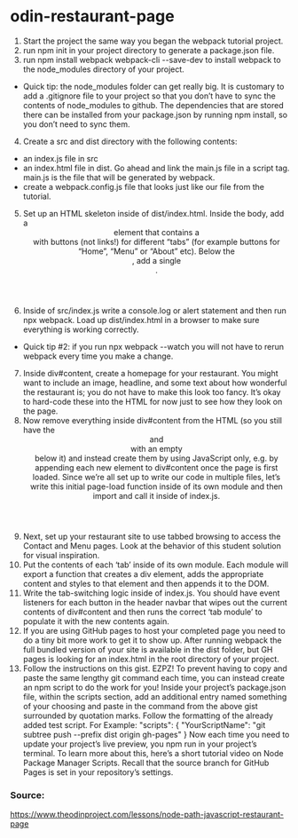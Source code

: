 
# odin-restaurant-page

1. Start the project the same way you began the webpack tutorial project.
2. run npm init in your project directory to generate a package.json file.
3. run npm install webpack webpack-cli --save-dev to install webpack to the node_modules directory of your project.
  * Quick tip: the node_modules folder can get really big. It is customary to add a .gitignore file to your project so that you don’t have to sync the contents of node_modules to github. The dependencies that are stored there can be installed from your package.json by running npm install, so you don’t need to sync them.
4. Create a src and dist directory with the following contents:
  * an index.js file in src
  * an index.html file in dist. Go ahead and link the main.js file in a script tag. main.js is the file that will be generated by webpack.
  * create a webpack.config.js file that looks just like our file from the tutorial.
5. Set up an HTML skeleton inside of dist/index.html. Inside the body, add a <header> element that contains a <nav> with buttons (not links!) for different “tabs” (for example buttons for “Home”, “Menu” or “About” etc). Below the <header>, add a single <div id="content">.
6. Inside of src/index.js write a console.log or alert statement and then run npx webpack. Load up dist/index.html in a browser to make sure everything is working correctly.
  * Quick tip #2: if you run npx webpack --watch you will not have to rerun webpack every time you make a change.
7. Inside div#content, create a homepage for your restaurant. You might want to include an image, headline, and some text about how wonderful the restaurant is; you do not have to make this look too fancy. It’s okay to hard-code these into the HTML for now just to see how they look on the page.
8. Now remove everything inside div#content from the HTML (so you still have the <header> and <nav> with an empty <div id="content"> below it) and instead create them by using JavaScript only, e.g. by appending each new element to div#content once the page is first loaded. Since we’re all set up to write our code in multiple files, let’s write this initial page-load function inside of its own module and then import and call it inside of index.js.
9. Next, set up your restaurant site to use tabbed browsing to access the Contact and Menu pages. Look at the behavior of this student solution for visual inspiration.
10. Put the contents of each ‘tab’ inside of its own module. Each module will export a function that creates a div element, adds the appropriate content and styles to that element and then appends it to the DOM.
11. Write the tab-switching logic inside of index.js. You should have event listeners for each button in the header navbar that wipes out the current contents of div#content and then runs the correct ‘tab module’ to populate it with the new contents again.
12. If you are using GitHub pages to host your completed page you need to do a tiny bit more work to get it to show up. After running webpack the full bundled version of your site is available in the dist folder, but GH pages is looking for an index.html in the root directory of your project.
13. Follow the instructions on this gist. EZPZ!
To prevent having to copy and paste the same lengthy git command each time, you can instead create an npm script to do the work for you!
Inside your project’s package.json file, within the scripts section, add an additional entry named something of your choosing and paste in the command from the above gist surrounded by quotation marks. Follow the formatting of the already added test script.
For Example:
"scripts": { "YourScriptName": "git subtree push --prefix dist origin gh-pages" }
Now each time you need to update your project’s live preview, you npm run <YourScriptName> in your project’s terminal.
To learn more about this, here’s a short tutorial video on Node Package Manager Scripts.
Recall that the source branch for GitHub Pages is set in your repository’s settings.

### Source:
https://www.theodinproject.com/lessons/node-path-javascript-restaurant-page